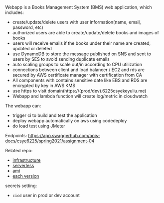 Webapp is a Books Management System (BMS) web application, which includes:
- create/update/delete users with user information(name, email, password, etc)
- authorized users are able to create/update/delete books and images of books
- users will receive emails if the books under their name are created, updated or deleted
- use DynamoDB to store the message published on SNS and sent to users by SES to avoid sending duplicate emails
- auto scaling groups to scale out/in according to CPU utilization
- connections between client and load balancer / EC2 and rds are secured by AWS certificate manager with certification from CA 
- All components with contains sensitive date like EBS and RDS are encrypted by key in AWS KMS
- use https to visit domain(https://(prod/dev).6225csyekeyuliu.me)
- Webapp and lambda function will create log/metric in cloudwatch

The webapp can:
- trigger ci to build and test the application
- deploy webapp automatically on aws using codedeploy
- do load test using JMeter

Endpoints:
https://app.swaggerhub.com/apis-docs/csye6225/spring2021/assignment-04

Related repo:
- [infrastructure](https://github.com/liukeyu-spring2021/prod.git)
- [serverless](https://github.com/liukeyu-spring2021/serverless.git)
- [ami](https://github.com/liukeyu-spring2021/ami)
- [each version](https://github.com/KeyuLiu-NEU/webapp-1.git)

secrets setting:
- `cicd` user in prod or dev account
